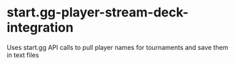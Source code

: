 # start.gg-player-stream-deck-integration
Uses start.gg API calls to pull player names for tournaments and save them in text files
